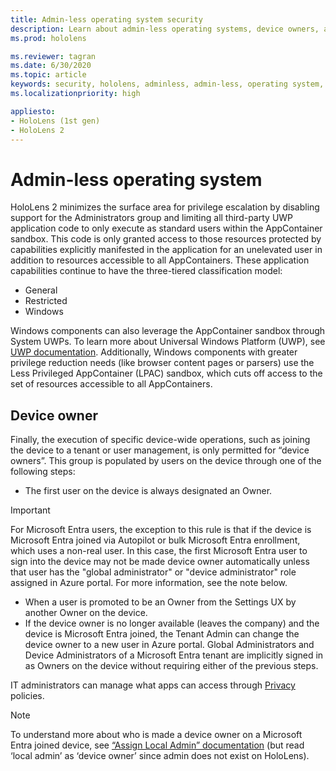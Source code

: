 ```yaml
---
title: Admin-less operating system security
description: Learn about admin-less operating systems, device owners, and security on HoloLens mixed reality devices.
ms.prod: hololens

ms.reviewer: tagran
ms.date: 6/30/2020
ms.topic: article
keywords: security, hololens, adminless, admin-less, operating system, admin-less operating system, admin os, admin-less os, hololens 2, hololens2 security, 
ms.localizationpriority: high

appliesto:
- HoloLens (1st gen)
- HoloLens 2
---
```


# Admin-less operating system

HoloLens 2 minimizes the surface area for privilege escalation by disabling support for the Administrators group and limiting all third-party UWP application code to only execute as standard users within the AppContainer sandbox. This code is only granted access to those resources protected by capabilities explicitly manifested in the application for an unelevated user in addition to resources accessible to all AppContainers.
These application capabilities continue to have the three-tiered classification model:
  * General
  * Restricted
  * Windows

Windows components can also leverage the AppContainer sandbox through System UWPs. To learn more about Universal Windows Platform (UWP), see [UWP documentation](/windows/uwp/). Additionally, Windows components with greater privilege reduction needs (like browser content pages or parsers) use the Less Privileged AppContainer (LPAC) sandbox, which cuts off access to the set of resources accessible to all AppContainers.

## Device owner

Finally, the execution of specific device-wide operations, such as joining the device to a tenant or user management, is only permitted for “device owners”. This group is populated by users on the device through one of the following steps:
  * The first user on the device is always designated an Owner. 
> [!IMPORTANT]
>For Microsoft Entra users, the exception to this rule is that if the device is Microsoft Entra joined via Autopilot or bulk Microsoft Entra enrollment, which uses a non-real user. In this case, the first Microsoft Entra user to sign into the device may not be made device owner automatically unless that user has the "global administrator" or "device administrator" role assigned in Azure portal. For more information, see the note below.  

  * When a user is promoted to be an Owner from the Settings UX by another Owner on the device.
  * If the device owner is no longer available (leaves the company) and the device is Microsoft Entra joined, the Tenant Admin can change the device owner to a new user in Azure portal. Global Administrators and Device Administrators of a Microsoft Entra tenant are implicitly signed in as Owners on the device without requiring either of the previous steps.  

 IT administrators can manage what apps can access through [Privacy](/windows/client-management/mdm/policy-csp-privacy) policies. 

> [!NOTE]
> To understand more about who is made a device owner on a Microsoft Entra joined device, see [“Assign Local Admin” documentation](/azure/active-directory/devices/assign-local-admin) (but read ‘local admin’ as ‘device owner’ since admin does not exist on HoloLens).
